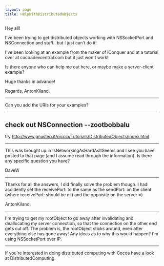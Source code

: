 ```yaml
---
layout: page
title: HelpWithDistributedObjects
---
```


Hey all!

I've been trying to get distributed objects working with NSSocketPort and NSConnection and stuff.. but I just can't do it!

I've been looking at an example from the maker of iConquer and at a tutorial over at cocoadevcentral.com but it just won't work!

Is there anyone who can help me out here, or maybe make a server-client example?

Huge thanks in advance!


  Regards,
    AntonKiland.

---

Can you add the URIs for your examples?

----

check out NSConnection --zootbobbalu
----
try http://www.gnustep.it/nicola/Tutorials/DistributedObjects/index.html

----
This was brought up in IsNetworkingAsHardAsItSeems and I see you have posted to that page (and I assume read through the information).  Is there any specific question you have?

DaveW

----

Thanks for all the answers, I did finally solve the problem though. I had accidently set the receivePort: to the same as the sendPort: on the client (where receivePort: should be nil) and the oppoisite on the server =)

 AntonKiland.

----

I'm trying to get my rootObject to go away after invalidating and deallocating my server connection, so that the connection on the other end gets cut off. The problem is, the rootObject sticks around, even after everything else has gone away! Any ideas as to why this would happen? I'm using NSSocketPort over IP.

----

If you're interested in doing distributed computing with Cocoa have a look at DistributedComputing.

